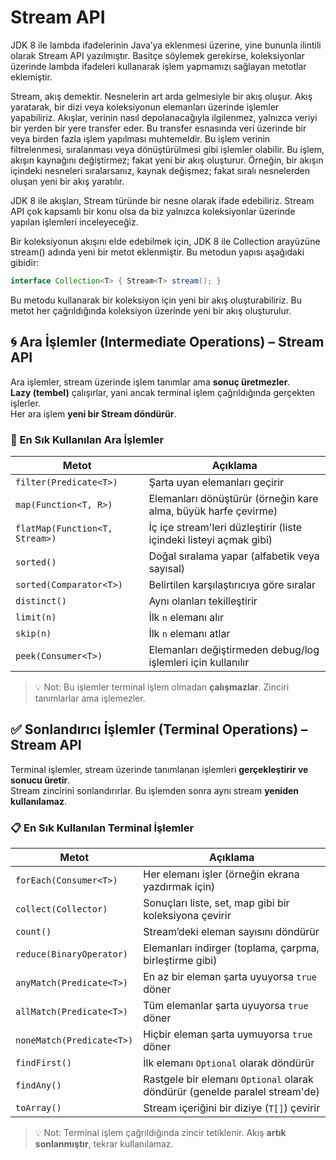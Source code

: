 # Stream API
JDK 8 ile lambda ifadelerinin Java’ya eklenmesi üzerine, yine bununla ilintili olarak Stream API yazılmıştır. Basitçe söylemek gerekirse, koleksiyonlar üzerinde lambda ifadeleri kullanarak işlem yapmamızı sağlayan metotlar eklemiştir.  

Stream, akış demektir. Nesnelerin art arda gelmesiyle bir akış oluşur. Akış yaratarak, bir dizi veya koleksiyonun elemanları üzerinde işlemler yapabiliriz. Akışlar, verinin nasıl depolanacağıyla ilgilenmez, yalnızca veriyi bir yerden bir yere transfer eder. Bu transfer esnasında veri üzerinde bir veya birden fazla işlem yapılması muhtemeldir. Bu işlem verinin filtrelenmesi, sıralanması veya dönüştürülmesi gibi işlemler olabilir. Bu işlem, akışın kaynağını değiştirmez; fakat yeni bir akış oluşturur. Örneğin, bir akışın içindeki nesneleri sıralarsanız, kaynak değişmez; fakat sıralı nesnelerden oluşan yeni bir akış yaratılır.

JDK 8 ile akışları, Stream türünde bir nesne olarak ifade edebiliriz. Stream API çok kapsamlı bir konu olsa da biz yalnızca koleksiyonlar üzerinde yapılan işlemleri inceleyeceğiz.

Bir koleksiyonun akışını elde edebilmek için, JDK 8 ile Collection arayüzüne stream() adında yeni bir metot eklenmiştir. Bu metodun yapısı aşağıdaki gibidir:

```java
interface Collection<T> { Stream<T> stream(); }
```
Bu metodu kullanarak bir koleksiyon için yeni bir akış oluşturabiliriz. Bu metot her çağrıldığında koleksiyon üzerinde yeni bir akış oluşturulur.

## 🌀 Ara İşlemler (Intermediate Operations) – Stream API

Ara işlemler, stream üzerinde işlem tanımlar ama **sonuç üretmezler**.  
**Lazy (tembel)** çalışırlar, yani ancak terminal işlem çağrıldığında gerçekten işlerler.  
Her ara işlem **yeni bir Stream döndürür**.

### 🔹 En Sık Kullanılan Ara İşlemler

| Metot                           | Açıklama                                                             |
|--------------------------------|----------------------------------------------------------------------|
| `filter(Predicate<T>)`         | Şarta uyan elemanları geçirir                                       |
| `map(Function<T, R>)`          | Elemanları dönüştürür (örneğin kare alma, büyük harfe çevirme)     |
| `flatMap(Function<T, Stream>)` | İç içe stream'leri düzleştirir (liste içindeki listeyi açmak gibi) |
| `sorted()`                     | Doğal sıralama yapar (alfabetik veya sayısal)                       |
| `sorted(Comparator<T>)`        | Belirtilen karşılaştırıcıya göre sıralar                           |
| `distinct()`                   | Aynı olanları tekilleştirir                                         |
| `limit(n)`                     | İlk `n` elemanı alır                                                |
| `skip(n)`                      | İlk `n` elemanı atlar                                               |
| `peek(Consumer<T>)`            | Elemanları değiştirmeden debug/log işlemleri için kullanılır        |

> 💡 Not: Bu işlemler terminal işlem olmadan **çalışmazlar**. Zinciri tanımlarlar ama işlemezler.

## ✅ Sonlandırıcı İşlemler (Terminal Operations) – Stream API

Terminal işlemler, stream üzerinde tanımlanan işlemleri **gerçekleştirir ve sonucu üretir**.  
Stream zincirini sonlandırırlar. Bu işlemden sonra aynı stream **yeniden kullanılamaz**.

### 📋 En Sık Kullanılan Terminal İşlemler

| Metot                          | Açıklama                                                              |
|--------------------------------|-----------------------------------------------------------------------|
| `forEach(Consumer<T>)`         | Her elemanı işler (örneğin ekrana yazdırmak için)                     |
| `collect(Collector)`           | Sonuçları liste, set, map gibi bir koleksiyona çevirir                |
| `count()`                      | Stream’deki eleman sayısını döndürür                                 |
| `reduce(BinaryOperator)`       | Elemanları indirger (toplama, çarpma, birleştirme gibi)              |
| `anyMatch(Predicate<T>)`       | En az bir eleman şarta uyuyorsa `true` döner                         |
| `allMatch(Predicate<T>)`       | Tüm elemanlar şarta uyuyorsa `true` döner                            |
| `noneMatch(Predicate<T>)`      | Hiçbir eleman şarta uymuyorsa `true` döner                           |
| `findFirst()`                  | İlk elemanı `Optional` olarak döndürür                               |
| `findAny()`                    | Rastgele bir elemanı `Optional` olarak döndürür (genelde paralel stream'de) |
| `toArray()`                    | Stream içeriğini bir diziye (`T[]`) çevirir                          |

> 💡 Not: Terminal işlem çağrıldığında zincir tetiklenir. Akış **artık sonlanmıştır**, tekrar kullanılamaz.
